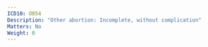 ```yaml
---
ICD10: O054
Description: "Other abortion: Incomplete, without complication"
Matters: No
Weight: 0
---
```



